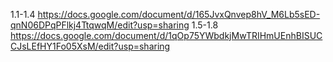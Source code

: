 1.1-1.4
https://docs.google.com/document/d/165JvxQnvep8hV_M6Lb5sED-qnN06DPqPFlkj4TtqwqM/edit?usp=sharing
1.5-1.8
https://docs.google.com/document/d/1qOp75YWbdkjMwTRIHmUEnhBISUCCJsLEfHY1Fo05XsM/edit?usp=sharing
